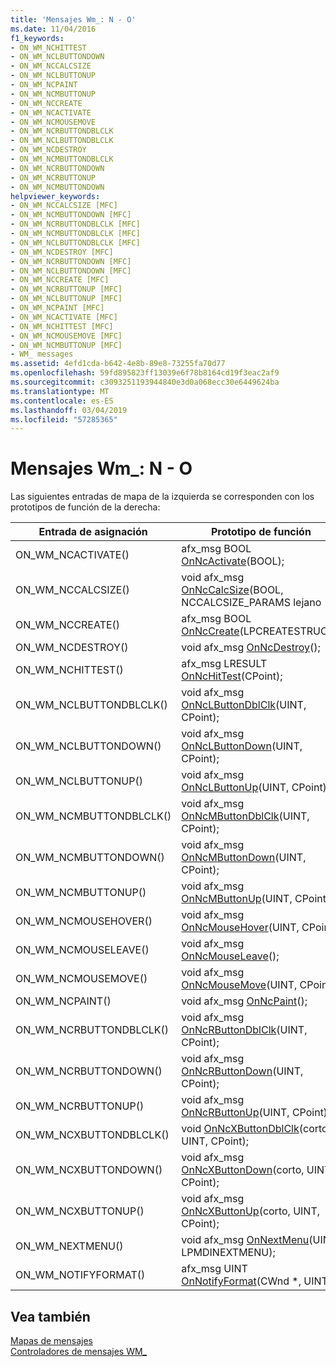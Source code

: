 ```yaml
---
title: 'Mensajes Wm_: N - O'
ms.date: 11/04/2016
f1_keywords:
- ON_WM_NCHITTEST
- ON_WM_NCLBUTTONDOWN
- ON_WM_NCCALCSIZE
- ON_WM_NCLBUTTONUP
- ON_WM_NCPAINT
- ON_WM_NCMBUTTONUP
- ON_WM_NCCREATE
- ON_WM_NCACTIVATE
- ON_WM_NCMOUSEMOVE
- ON_WM_NCRBUTTONDBLCLK
- ON_WM_NCLBUTTONDBLCLK
- ON_WM_NCDESTROY
- ON_WM_NCMBUTTONDBLCLK
- ON_WM_NCRBUTTONDOWN
- ON_WM_NCRBUTTONUP
- ON_WM_NCMBUTTONDOWN
helpviewer_keywords:
- ON_WM_NCCALCSIZE [MFC]
- ON_WM_NCMBUTTONDOWN [MFC]
- ON_WM_NCRBUTTONDBLCLK [MFC]
- ON_WM_NCMBUTTONDBLCLK [MFC]
- ON_WM_NCLBUTTONDBLCLK [MFC]
- ON_WM_NCDESTROY [MFC]
- ON_WM_NCRBUTTONDOWN [MFC]
- ON_WM_NCLBUTTONDOWN [MFC]
- ON_WM_NCCREATE [MFC]
- ON_WM_NCRBUTTONUP [MFC]
- ON_WM_NCLBUTTONUP [MFC]
- ON_WM_NCPAINT [MFC]
- ON_WM_NCACTIVATE [MFC]
- ON_WM_NCHITTEST [MFC]
- ON_WM_NCMOUSEMOVE [MFC]
- ON_WM_NCMBUTTONUP [MFC]
- WM_ messages
ms.assetid: 4efd1cda-b642-4e8b-89e8-73255fa70d77
ms.openlocfilehash: 59fd895823ff13039e6f78b8164cd19f3eac2af9
ms.sourcegitcommit: c3093251193944840e3d0a068ecc30e6449624ba
ms.translationtype: MT
ms.contentlocale: es-ES
ms.lasthandoff: 03/04/2019
ms.locfileid: "57285365"
---
```

# <a name="wm-message-handlers-n---o"></a>Mensajes Wm_: N - O

Las siguientes entradas de mapa de la izquierda se corresponden con los prototipos de función de la derecha:

|Entrada de asignación|Prototipo de función|
|---------------|------------------------|
|ON_WM_NCACTIVATE()|afx_msg BOOL [OnNcActivate](../../mfc/reference/cwnd-class.md#onncactivate)(BOOL);|
|ON_WM_NCCALCSIZE()|void afx_msg [OnNcCalcSize](../../mfc/reference/cwnd-class.md#onnccalcsize)(BOOL, NCCALCSIZE_PARAMS lejano *);|
|ON_WM_NCCREATE()|afx_msg BOOL [OnNcCreate](../../mfc/reference/cwnd-class.md#onnccreate)(LPCREATESTRUCT);|
|ON_WM_NCDESTROY()|void afx_msg [OnNcDestroy](../../mfc/reference/cwnd-class.md#onncdestroy)();|
|ON_WM_NCHITTEST()|afx_msg LRESULT [OnNcHitTest](../../mfc/reference/cwnd-class.md#onnchittest)(CPoint);|
|ON_WM_NCLBUTTONDBLCLK()|void afx_msg [OnNcLButtonDblClk](../../mfc/reference/cwnd-class.md#onnclbuttondblclk)(UINT, CPoint);|
|ON_WM_NCLBUTTONDOWN()|void afx_msg [OnNcLButtonDown](../../mfc/reference/cwnd-class.md#onnclbuttondown)(UINT, CPoint);|
|ON_WM_NCLBUTTONUP()|void afx_msg [OnNcLButtonUp](../../mfc/reference/cwnd-class.md#onnclbuttonup)(UINT, CPoint);|
|ON_WM_NCMBUTTONDBLCLK()|void afx_msg [OnNcMButtonDblClk](../../mfc/reference/cwnd-class.md#onncmbuttondblclk)(UINT, CPoint);|
|ON_WM_NCMBUTTONDOWN()|void afx_msg [OnNcMButtonDown](../../mfc/reference/cwnd-class.md#onncmbuttondown)(UINT, CPoint);|
|ON_WM_NCMBUTTONUP()|void afx_msg [OnNcMButtonUp](../../mfc/reference/cwnd-class.md#onncmbuttonup)(UINT, CPoint);|
|ON_WM_NCMOUSEHOVER()|void afx_msg [OnNcMouseHover](../../mfc/reference/cwnd-class.md#onncmousehover)(UINT, CPoint);|
|ON_WM_NCMOUSELEAVE()|void afx_msg [OnNcMouseLeave](../../mfc/reference/cwnd-class.md#onncmouseleave)();|
|ON_WM_NCMOUSEMOVE()|void afx_msg [OnNcMouseMove](../../mfc/reference/cwnd-class.md#onncmousemove)(UINT, CPoint);|
|ON_WM_NCPAINT()|void afx_msg [OnNcPaint](../../mfc/reference/cwnd-class.md#onncpaint)();|
|ON_WM_NCRBUTTONDBLCLK()|void afx_msg [OnNcRButtonDblClk](../../mfc/reference/cwnd-class.md#onncrbuttondblclk)(UINT, CPoint);|
|ON_WM_NCRBUTTONDOWN()|void afx_msg [OnNcRButtonDown](../../mfc/reference/cwnd-class.md#onncrbuttondown)(UINT, CPoint);|
|ON_WM_NCRBUTTONUP()|void afx_msg [OnNcRButtonUp](../../mfc/reference/cwnd-class.md#onncrbuttonup)(UINT, CPoint);|
|ON_WM_NCXBUTTONDBLCLK()|void [OnNcXButtonDblClk](../../mfc/reference/cwnd-class.md#onncxbuttondblclk)(corto, UINT, CPoint);|
|ON_WM_NCXBUTTONDOWN()|void afx_msg [OnNcXButtonDown](../../mfc/reference/cwnd-class.md#onncxbuttondown)(corto, UINT, CPoint);|
|ON_WM_NCXBUTTONUP()|void afx_msg [OnNcXButtonUp](../../mfc/reference/cwnd-class.md#onncxbuttonup)(corto, UINT, CPoint);|
|ON_WM_NEXTMENU()|void afx_msg [OnNextMenu](../../mfc/reference/cwnd-class.md#onnextmenu)(UINT, LPMDINEXTMENU);|
|ON_WM_NOTIFYFORMAT()|afx_msg UINT [OnNotifyFormat](../../mfc/reference/cwnd-class.md#onnotifyformat)(CWnd *, UINT);|

## <a name="see-also"></a>Vea también

[Mapas de mensajes](../../mfc/reference/message-maps-mfc.md)<br/>
[Controladores de mensajes WM_](../../mfc/reference/handlers-for-wm-messages.md)

